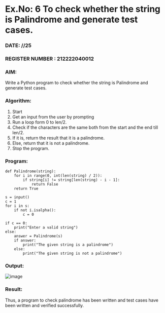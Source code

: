 # Ex.No: 6 To check whether the string is Palindrome and generate test cases.

### DATE: //25                                                                     
### REGISTER NUMBER : 212222040012
### AIM: 
Write a Python program to check whether the string is Palindrome and generate test cases. 
### Algorithm:
1. Start
2. Get an input from the user by prompting 
3. Run a loop form 0 to len/2.
4. Check if the characters are the same both from the start and the end till len/2. 
5. If it is, return the result that it is a palindrome.
6. Else, return that it is not a palindrome. 
7. Stop the program.
### Program:
```
def Palindrome(string):
    for i in range(0, int(len(string) / 2)):
        if string[i] != string[len(string) - i - 1]:
            return False
    return True

s = input()
c = 1
for i in s:
    if not i.isalpha():
        c = 0

if c == 0:
    print("Enter a valid string")
else:
    answer = Palindrome(s)
    if answer:
        print("The given string is a palindrome")
    else:
        print("The given string is not a palindrome")
```



### Output:
![image](https://github.com/user-attachments/assets/e9875bb8-454f-4d42-b675-306bb94dae5a)

### Result:
Thus, a program to check palindrome has been written and test cases have been written and verified successfully.

